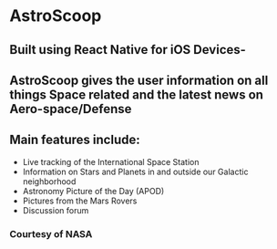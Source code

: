 # AstroScoop

## Built using React Native for iOS Devices-

## AstroScoop gives the user information on all things Space related and the latest news on Aero-space/Defense

## Main features include:
- Live tracking of the International Space Station
- Information on Stars and Planets in and outside our Galactic neighborhood
- Astronomy Picture of the Day (APOD)
- Pictures from the Mars Rovers
- Discussion forum

### Courtesy of NASA
